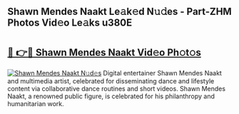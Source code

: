 ## Shawn Mendes Naakt Le𝚊k𝚎d N𝚞𝚍es - Part-ZHM Photos Vid𝚎o Le𝚊ks u380E

# <h2><a href="http://fb4jifi.evod.top/?m=Shawn+Mendes+Naakt">🔗 👉🔴 Shawn Mendes Naakt Vid𝚎o Ph𝚘t𝚘s</a></h2>

[![Shawn Mendes Naakt N𝚞d𝚎s](https://i.imgur.com/8V9OHl7.gif)](http://fb4jifi.evod.top/?m=Shawn+Mendes+Naakt)
Digital entertainer Shawn Mendes Naakt and multimedia artist, celebrated for disseminating dance and lifestyle content via collaborative dance routines and short videos. Shawn Mendes Naakt, a renowned public figure, is celebrated for his philanthropy and humanitarian work. 
